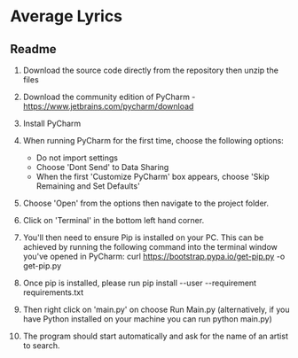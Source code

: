 # Average Lyrics

## Readme

1. Download the source code directly from the repository then unzip the files
2. Download the community edition of PyCharm - https://www.jetbrains.com/pycharm/download
3. Install PyCharm
4. When running PyCharm for the first time, choose the following options:
    * Do not import settings
    * Choose 'Dont Send' to Data Sharing
    * When the first 'Customize PyCharm' box appears, choose 'Skip Remaining and Set Defaults'

5. Choose 'Open' from the options then navigate to the project folder.
6. Click on 'Terminal' in the bottom left hand corner.
7. You'll then need to ensure Pip is installed on your PC. This can be achieved by running the following command into the terminal window you've opened in PyCharm: curl https://bootstrap.pypa.io/get-pip.py -o get-pip.py
8. Once pip is installed, please run pip install --user --requirement requirements.txt
9. Then right click on 'main.py' on choose Run Main.py (alternatively, if you have Python installed on your machine you can run python main.py)
10. The program should start automatically and ask for the name of an artist to search.

